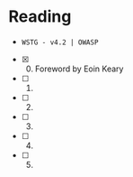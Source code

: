 # Reading

- `WSTG - v4.2 | OWASP`
- [x] 0. Foreword by Eoin Keary
- [ ] 1.
- [ ] 2.
- [ ] 3.
- [ ] 4.
- [ ] 5.
